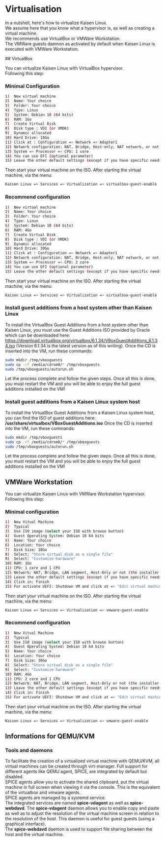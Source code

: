 # Virtualisation

In a nutshell, here's how to virtualize Kaisen Linux.  
We assume here that you know what a hypervisor is, as well as creating a virtual machine.  
We recommends use VirtualBox or VMWare Workstation.  
The VMWare guests daemon as activated by default when Kaisen Linux is executed with VMWare Workstation.  

## VirtualBox

You can virtualize Kaisen Linux with VirtualBox hypervisor.  
Following this step:

### Minimal Configuration

```bash
1)  New virtual machine
2)  Name: Your choice
3)  Folder: Your choice
4)  Type: Linux
5)  System: Debian 10 (64 bits)
6)  RAM: 1Go
7)  Create Virtual Disk
8)  Disk type : VDI (or VMDK)
9)  Dynamic allocated
10) Hard Drive: 10Go
11) Click at : Configuration => Network => Adapter1
12) Network configuration: NAT, Bridge, Host-only, NAT network, or not (the installer not using network and all tools are included) (optional parameter)
13) System => Processor => CPU: 1 core
14) You can use EFI (optional parameter)
15) Leave the other default settings (except if you have specific needs)
```

Then start your virtual machine on the ISO.
After starting the virtual machine, via the menu:

```bash
Kaisen Linux => Services => Virtualization => virtualbox-guest-enable
```

### Recommend configuration

```bash
1)  New virtual machine
2)  Name: Your choice
3)  Folder: Your choice
4)  Type: Linux
5)  System: Debian 10 (64 bits)
6)  RAM: 4Go
7)  Create Virtual Disk
8)  Disk type : VDI (or VMDK)
9)  Dynamic allocated
10) Hard Drive: 30Go
11) Click at : Configuration => Network => Adapter1
12) Network configuration: NAT, Bridge, Host-only, NAT network, or not (the installer not using network and all tools are included) (optional parameter)
13) System => Processor => CPU: 2 core
14) You can use EFI (optional parameter)
15) Leave the other default settings (except if you have specific needs)
```

Then start your virtual machine on the ISO.
After starting the virtual machine, via the menu:

```bash
Kaisen Linux => Services => Virtualization => virtualbox-guest-enable
```

### Install guest additions from a host system other than Kaisen Linux

To install the VirtualBox Guest Additions from a host system other than Kaisen Linux, you must use the Guest Additions ISO provided by Oracle which can be downloaded here: https://download.virtualbox.org/virtualbox/6.1.34/VBoxGuestAdditions_6.1.34.iso (Version 6.1.34 is the latest version as of this writing).
Once the CD is inserted into the VM, run these commands:
```bash
sudo mkdir /tmp/vboxguests
sudo cp -rf /media/cdrom0/* /tmp/vboxguests
sudo /tmp/vboxguests/autorun.sh
```
Let the process complete and follow the given steps.
Once all this is done, you must restart the VM and you will be able to enjoy the full guest additions installed on the VM!

### Install guest additions from a Kaisen Linux system host

To install the VirtualBox Guest Additions from a Kaisen Linux system host, you can find the ISO of guest additions here: **/usr/share/virtualbox/VBoxGuestAdditions.iso**
Once the CD is inserted into the VM, run these commands:
```bash
sudo mkdir /tmp/vboxguests
sudo cp -rf /media/cdrom0/* /tmp/vboxguests
sudo /tmp/vboxguests/autorun.sh
```
Let the process complete and follow the given steps.
Once all this is done, you must restart the VM and you will be able to enjoy the full guest additions installed on the VM!

## VMWare Workstation

You can virtualize Kaisen Linux with VMWare Workstation hypervisor.
Following this step:

### Minimal configuration

```bash
1)  New Vitual Machine
2)  Typical
3)  Use ISO image (select your ISO with browse button)
4)  Guest Operating System: Debian 10 64 bits
5)  Name: Your choice
6)  Location: Your choice
7)  Disk Size: 10Go
8)  Select: "Store virtual disk as a single file"
9)  Select: "Customize hardware"
10) RAM: 1Go
11) CPU: 1 core and 1 CPU
12) Network: NAT, Bridge, LAN segment, Host-Only or not (the installer not using network and all tools are included) (optional parameter)
13) Leave the other default settings (except if you have specific needs)
14) Click in: Finish
15) For activate UEFI: Shutdown VM and click at => "Edit virtual machine settings" => Options => Advanced => UEFI
```

Then start your virtual machine on the ISO.
After starting the virtual machine, via the menu:

```bash
Kaisen Linux => Services => Virtualization => vmware-guest-enable
```

### Recommend configuration

```bash
1)  New Vitual Machine
2)  Typical
3)  Use ISO image (select your ISO with browse button)
4)  Guest Operating System: Debian 10 64 bits
5)  Name: Your choice
6)  Location: Your choice
7)  Disk Size: 30Go
8)  Select: "Store virtual disk as a single file"
9)  Select: "Customize hardware"
10) RAM: 4Go
11) CPU: 2 core and 1 CPU
12) Network: NAT, Bridge, LAN segment, Host-Only or not (the installer not using network and all tools are included) (optional parameter)
13) Leave the other default settings (except if you have specific needs)
14) Click in: Finish
15) For activate UEFI: Shutdown VM and click at => "Edit virtual machine settings" => Options => Advanced => UEFI
```

Then start your virtual machine on the ISO.
After starting the virtual machine, via the menu:

```bash
Kaisen Linux => Services => Virtualization => vmware-guest-enable
```

## Informations for QEMU/KVM

### Tools and daemons

To facilitate the creation of a virtualized virtual machine with QEMU/KVM, all virtual machines can be created through virt-manager. Full support for different agents like QEMU agent, SPICE, are integrated by default but disabled.  
SPICE agents allow you to activate the shared clipboard, put the virtual machine in full screen when viewing it via the console. This is the equivalent of the virtualbox and vmware agents.  
SPICE agents are managed by a systemd service.  
The integrated services are named **spice-vdagent** as well as **spice-webdavd**.
The **spice-vdagent** daemon allows you to enable copy and paste as well as to adjust the resolution of the virtual machine screen in relation to the resolution of the host. This daemon is useful for guest guests (using a graphical interface).  
The **spice-webdavd** daemon is used to support file sharing between the host and the virtual machine.  
